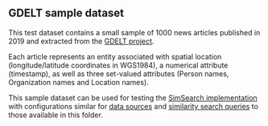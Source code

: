 ## GDELT sample dataset

This test dataset contains a small sample of 1000 news articles published in 2019 and extracted from the [GDELT project](https://www.gdeltproject.org/).

Each article represents an entity associated with spatial location (longitude/latitude coordinates in WGS1984), a numerical attribute (timestamp), as well as three set-valued attributes (Person names, Organization names and Location names). 

This sample dataset can be used for testing the [SimSearch implementation](https://github.com/smartdatalake/simsearch) with configurations similar for [data sources](/data/gdelt/sources.json) and [similarity search queries](/data/gdelt/search.json) to those available in this folder.

